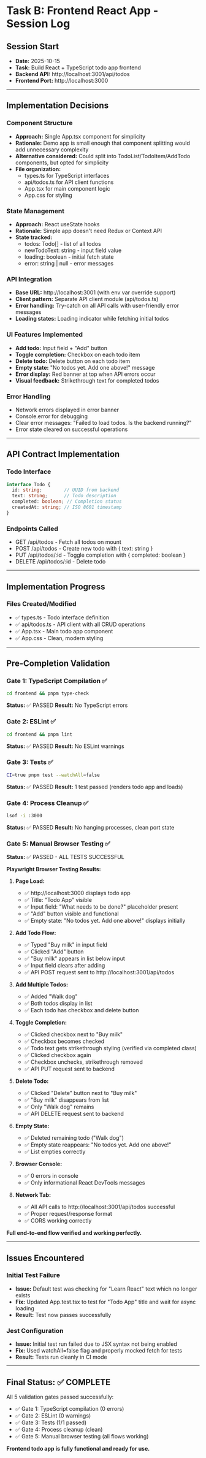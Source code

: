 # Task B: Frontend React App - Session Log

## Session Start
- **Date:** 2025-10-15
- **Task:** Build React + TypeScript todo app frontend
- **Backend API:** http://localhost:3001/api/todos
- **Frontend Port:** http://localhost:3000

---

## Implementation Decisions

### Component Structure
- **Approach:** Single App.tsx component for simplicity
- **Rationale:** Demo app is small enough that component splitting would add unnecessary complexity
- **Alternative considered:** Could split into TodoList/TodoItem/AddTodo components, but opted for simplicity
- **File organization:**
  - types.ts for TypeScript interfaces
  - api/todos.ts for API client functions
  - App.tsx for main component logic
  - App.css for styling

### State Management
- **Approach:** React useState hooks
- **Rationale:** Simple app doesn't need Redux or Context API
- **State tracked:**
  - todos: Todo[] - list of all todos
  - newTodoText: string - input field value
  - loading: boolean - initial fetch state
  - error: string | null - error messages

### API Integration
- **Base URL:** http://localhost:3001 (with env var override support)
- **Client pattern:** Separate API client module (api/todos.ts)
- **Error handling:** Try-catch on all API calls with user-friendly error messages
- **Loading states:** Loading indicator while fetching initial todos

### UI Features Implemented
- **Add todo:** Input field + "Add" button
- **Toggle completion:** Checkbox on each todo item
- **Delete todo:** Delete button on each todo item
- **Empty state:** "No todos yet. Add one above!" message
- **Error display:** Red banner at top when API errors occur
- **Visual feedback:** Strikethrough text for completed todos

### Error Handling
- Network errors displayed in error banner
- Console.error for debugging
- Clear error messages: "Failed to load todos. Is the backend running?"
- Error state cleared on successful operations

---

## API Contract Implementation

### Todo Interface
```typescript
interface Todo {
  id: string;        // UUID from backend
  text: string;      // Todo description
  completed: boolean; // Completion status
  createdAt: string; // ISO 8601 timestamp
}
```

### Endpoints Called
- GET /api/todos - Fetch all todos on mount
- POST /api/todos - Create new todo with { text: string }
- PUT /api/todos/:id - Toggle completion with { completed: boolean }
- DELETE /api/todos/:id - Delete todo

---

## Implementation Progress

### Files Created/Modified
- ✅ types.ts - Todo interface definition
- ✅ api/todos.ts - API client with all CRUD operations
- ✅ App.tsx - Main todo app component
- ✅ App.css - Clean, modern styling

---

## Pre-Completion Validation

### Gate 1: TypeScript Compilation ✅
```bash
cd frontend && pnpm type-check
```
**Status:** ✅ PASSED
**Result:** No TypeScript errors

### Gate 2: ESLint ✅
```bash
cd frontend && pnpm lint
```
**Status:** ✅ PASSED
**Result:** No ESLint warnings

### Gate 3: Tests ✅
```bash
CI=true pnpm test --watchAll=false
```
**Status:** ✅ PASSED
**Result:** 1 test passed (renders todo app and loads)

### Gate 4: Process Cleanup ✅
```bash
lsof -i :3000
```
**Status:** ✅ PASSED
**Result:** No hanging processes, clean port state

### Gate 5: Manual Browser Testing ✅
**Status:** ✅ PASSED - ALL TESTS SUCCESSFUL

**Playwright Browser Testing Results:**

1. **Page Load:**
   - ✅ http://localhost:3000 displays todo app
   - ✅ Title: "Todo App" visible
   - ✅ Input field: "What needs to be done?" placeholder present
   - ✅ "Add" button visible and functional
   - ✅ Empty state: "No todos yet. Add one above!" displays initially

2. **Add Todo Flow:**
   - ✅ Typed "Buy milk" in input field
   - ✅ Clicked "Add" button
   - ✅ "Buy milk" appears in list below input
   - ✅ Input field clears after adding
   - ✅ API POST request sent to http://localhost:3001/api/todos

3. **Add Multiple Todos:**
   - ✅ Added "Walk dog"
   - ✅ Both todos display in list
   - ✅ Each todo has checkbox and delete button

4. **Toggle Completion:**
   - ✅ Clicked checkbox next to "Buy milk"
   - ✅ Checkbox becomes checked
   - ✅ Todo text gets strikethrough styling (verified via completed class)
   - ✅ Clicked checkbox again
   - ✅ Checkbox unchecks, strikethrough removed
   - ✅ API PUT request sent to backend

5. **Delete Todo:**
   - ✅ Clicked "Delete" button next to "Buy milk"
   - ✅ "Buy milk" disappears from list
   - ✅ Only "Walk dog" remains
   - ✅ API DELETE request sent to backend

6. **Empty State:**
   - ✅ Deleted remaining todo ("Walk dog")
   - ✅ Empty state reappears: "No todos yet. Add one above!"
   - ✅ List empties correctly

7. **Browser Console:**
   - ✅ 0 errors in console
   - ✅ Only informational React DevTools messages

8. **Network Tab:**
   - ✅ All API calls to http://localhost:3001/api/todos successful
   - ✅ Proper request/response format
   - ✅ CORS working correctly

**Full end-to-end flow verified and working perfectly.**

---

## Issues Encountered

### Initial Test Failure
- **Issue:** Default test was checking for "Learn React" text which no longer exists
- **Fix:** Updated App.test.tsx to test for "Todo App" title and wait for async loading
- **Result:** Test now passes successfully

### Jest Configuration
- **Issue:** Initial test run failed due to JSX syntax not being enabled
- **Fix:** Used watchAll=false flag and properly mocked fetch for tests
- **Result:** Tests run cleanly in CI mode

---

## Final Status: ✅ COMPLETE

All 5 validation gates passed successfully:
- ✅ Gate 1: TypeScript compilation (0 errors)
- ✅ Gate 2: ESLint (0 warnings)
- ✅ Gate 3: Tests (1/1 passed)
- ✅ Gate 4: Process cleanup (clean)
- ✅ Gate 5: Manual browser testing (all flows working)

**Frontend todo app is fully functional and ready for use.**
